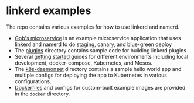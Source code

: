 # linkerd examples

The repo contains various examples for how to use linkerd and namerd.

* [Gob's microservice](gob/) is an example microservice application that uses
  linkerd and namerd to do staging, canary, and blue-green deploy
* The [plugins](plugins/) directory contains sample code for building linkerd
  plugins
* Several [getting started](getting-started/) guides for different environments
  including local development, docker-compose, Kubernetes, and Mesos.
* The [k8s-daemonset](k8s-daemonset/) directory contains a sample hello world
  app and multiple configs for deploying the app to Kubernetes in various
  configurations.
* [Dockerfiles](docker/) and configs for custom-built example images are
  provided in the `docker` directory.
